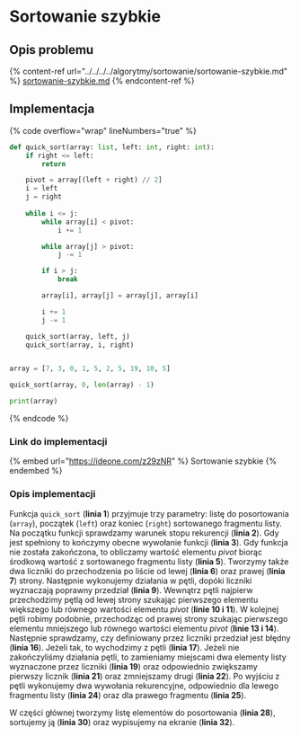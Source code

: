 # Sortowanie szybkie

## Opis problemu

{% content-ref url="../../../../algorytmy/sortowanie/sortowanie-szybkie.md" %}
[sortowanie-szybkie.md](../../../../algorytmy/sortowanie/sortowanie-szybkie.md)
{% endcontent-ref %}

## Implementacja

{% code overflow="wrap" lineNumbers="true" %}
```python
def quick_sort(array: list, left: int, right: int):
    if right <= left:
        return

    pivot = array[(left + right) // 2]
    i = left
    j = right
    
    while i <= j:
        while array[i] < pivot:
            i += 1

        while array[j] > pivot:
            j -= 1

        if i > j:
            break

        array[i], array[j] = array[j], array[i]

        i += 1
        j -= 1

    quick_sort(array, left, j)
    quick_sort(array, i, right)


array = [7, 3, 0, 1, 5, 2, 5, 19, 10, 5]

quick_sort(array, 0, len(array) - 1)

print(array)
```
{% endcode %}

### Link do implementacji

{% embed url="https://ideone.com/z29zNR" %}
Sortowanie szybkie
{% endembed %}

### Opis implementacji

Funkcja `quick_sort` (**linia 1**) przyjmuje trzy parametry: listę do posortowania (`array`), początek (`left`) oraz koniec (`right`) sortowanego fragmentu listy. Na początku funkcji sprawdzamy warunek stopu rekurencji (**linia 2**). Gdy jest spełniony to kończymy obecne wywołanie funkcji (**linia 3**). Gdy funkcja nie została zakończona, to obliczamy wartość elementu *pivot* biorąc środkową wartość z sortowanego fragmentu listy (**linia 5**). Tworzymy także dwa liczniki do przechodzenia po liście od lewej (**linia 6**) oraz prawej (**linia 7**) strony. Następnie wykonujemy działania w pętli, dopóki liczniki wyznaczają poprawny przedział (**linia 9**). Wewnątrz pętli najpierw przechodzimy pętlą od lewej strony szukając pierwszego elementu większego lub równego wartości elementu *pivot* (**linie 10 i 11**). W kolejnej pętli robimy podobnie, przechodząc od prawej strony szukając pierwszego elementu mniejszego lub równego wartości elementu *pivot* (**linie 13 i 14**). Następnie sprawdzamy, czy definiowany przez liczniki przedział jest błędny (**linia 16**). Jeżeli tak, to wychodzimy z pętli (**linia 17**). Jeżeli nie zakończyliśmy działania pętli, to zamieniamy miejscami dwa elementy listy wyznaczone przez liczniki (**linia 19**) oraz odpowiednio zwiększamy pierwszy licznik (**linia 21**) oraz zmniejszamy drugi (**linia 22**). Po wyjściu z pętli wykonujemy dwa wywołania rekurencyjne, odpowiednio dla lewego fragmentu listy (**linia 24**) oraz dla prawego fragmentu (**linia 25**).

W części głównej tworzymy listę elementów do posortowania (**linia 28**), sortujemy ją (**linia 30**) oraz wypisujemy na ekranie (**linia 32**).